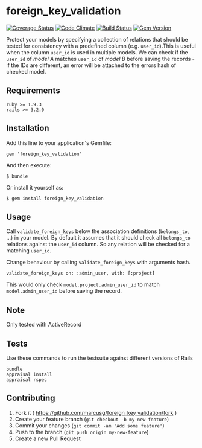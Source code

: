 # foreign_key_validation

[![Coverage Status](https://coveralls.io/repos/marcusg/foreign_key_validation/badge.png?branch=master)](https://coveralls.io/r/marcusg/foreign_key_validation?branch=master)
[![Code Climate](https://codeclimate.com/github/marcusg/foreign_key_validation/badges/gpa.svg)](https://codeclimate.com/github/marcusg/foreign_key_validation)
[![Build Status](https://travis-ci.org/marcusg/foreign_key_validation.svg?branch=master)](https://travis-ci.org/marcusg/foreign_key_validation)
[![Gem Version](https://badge.fury.io/rb/foreign_key_validation.svg)](http://badge.fury.io/rb/foreign_key_validation)

Protect your models by specifying a collection of relations that should be tested for consistency with a predefined column (e.g. `user_id`).This is useful when the column `user_id` is used in multiple models. We can check if the `user_id` of *model A* matches `user_id` of *model B* before saving the records - if the IDs are different, an error will be attached to the errors hash of checked model.

## Requirements
    ruby >= 1.9.3
    rails >= 3.2.0

## Installation

Add this line to your application's Gemfile:

    gem 'foreign_key_validation'

And then execute:

    $ bundle

Or install it yourself as:

    $ gem install foreign_key_validation

## Usage

Call `validate_foreign_keys` below the association definitions (`belongs_to`, ...) in your model. By default it assumes that it should check all `belongs_to` relations against the `user_id` column. So any relation will be checked for a matching `user_id`.

Change behaviour by calling `validate_foreign_keys` with arguments hash.

    validate_foreign_keys on: :admin_user, with: [:project]

This would only check `model.project.admin_user_id` to match `model.admin_user_id` before saving the record.

## Note

Only tested with ActiveRecord

## Tests

Use these commands to run the testsuite against different versions of Rails

    bundle
    appraisal install
    appraisal rspec


## Contributing

1. Fork it ( https://github.com/marcusg/foreign_key_validation/fork )
2. Create your feature branch (`git checkout -b my-new-feature`)
3. Commit your changes (`git commit -am 'Add some feature'`)
4. Push to the branch (`git push origin my-new-feature`)
5. Create a new Pull Request
